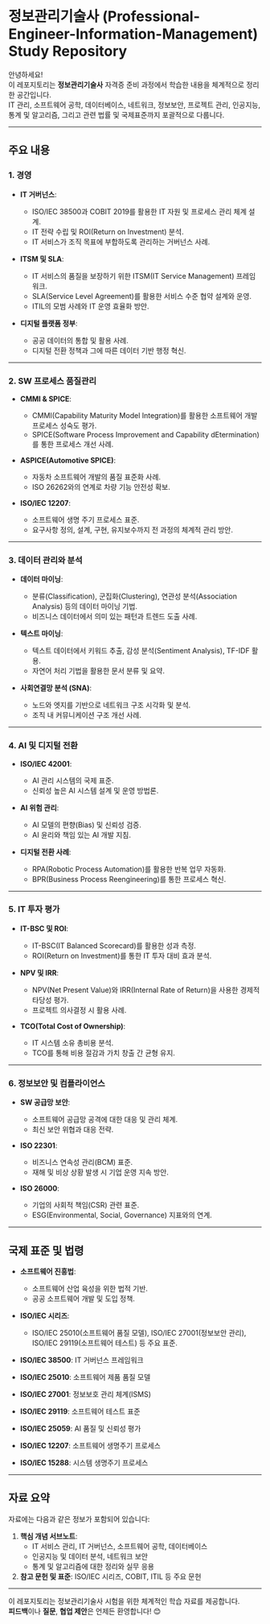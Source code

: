# 정보관리기술사 (Professional-Engineer-Information-Management) Study Repository

안녕하세요!  
이 레포지토리는 **정보관리기술사** 자격증 준비 과정에서 학습한 내용을 체계적으로 정리한 공간입니다.  
IT 관리, 소프트웨어 공학, 데이터베이스, 네트워크, 정보보안, 프로젝트 관리, 인공지능, 통계 및 알고리즘, 그리고 관련 법률 및 국제표준까지 포괄적으로 다룹니다. 

---

## 주요 내용

### 1. 경영
- **IT 거버넌스**:
  - ISO/IEC 38500과 COBIT 2019를 활용한 IT 자원 및 프로세스 관리 체계 설계.
  - IT 전략 수립 및 ROI(Return on Investment) 분석.
  - IT 서비스가 조직 목표에 부합하도록 관리하는 거버넌스 사례.
  
- **ITSM 및 SLA**:
  - IT 서비스의 품질을 보장하기 위한 ITSM(IT Service Management) 프레임워크.
  - SLA(Service Level Agreement)를 활용한 서비스 수준 협약 설계와 운영.
  - ITIL의 모범 사례와 IT 운영 효율화 방안.

- **디지털 플랫폼 정부**:
  - 공공 데이터의 통합 및 활용 사례.
  - 디지털 전환 정책과 그에 따른 데이터 기반 행정 혁신.

---

### 2. SW 프로세스 품질관리
- **CMMI & SPICE**:
  - CMMI(Capability Maturity Model Integration)를 활용한 소프트웨어 개발 프로세스 성숙도 평가.
  - SPICE(Software Process Improvement and Capability dEtermination)를 통한 프로세스 개선 사례.

- **ASPICE(Automotive SPICE)**:
  - 자동차 소프트웨어 개발의 품질 표준화 사례.
  - ISO 26262와의 연계로 차량 기능 안전성 확보.

- **ISO/IEC 12207**:
  - 소프트웨어 생명 주기 프로세스 표준.
  - 요구사항 정의, 설계, 구현, 유지보수까지 전 과정의 체계적 관리 방안.

---

### 3. 데이터 관리와 분석
- **데이터 마이닝**:
  - 분류(Classification), 군집화(Clustering), 연관성 분석(Association Analysis) 등의 데이터 마이닝 기법.
  - 비즈니스 데이터에서 의미 있는 패턴과 트렌드 도출 사례.

- **텍스트 마이닝**:
  - 텍스트 데이터에서 키워드 추출, 감성 분석(Sentiment Analysis), TF-IDF 활용.
  - 자연어 처리 기법을 활용한 문서 분류 및 요약.

- **사회연결망 분석 (SNA)**:
  - 노드와 엣지를 기반으로 네트워크 구조 시각화 및 분석.
  - 조직 내 커뮤니케이션 구조 개선 사례.

---

### 4. AI 및 디지털 전환
- **ISO/IEC 42001**:
  - AI 관리 시스템의 국제 표준.
  - 신뢰성 높은 AI 시스템 설계 및 운영 방법론.

- **AI 위험 관리**:
  - AI 모델의 편향(Bias) 및 신뢰성 검증.
  - AI 윤리와 책임 있는 AI 개발 지침.

- **디지털 전환 사례**:
  - RPA(Robotic Process Automation)를 활용한 반복 업무 자동화.
  - BPR(Business Process Reengineering)를 통한 프로세스 혁신.

---

### 5. IT 투자 평가
- **IT-BSC 및 ROI**:
  - IT-BSC(IT Balanced Scorecard)를 활용한 성과 측정.
  - ROI(Return on Investment)를 통한 IT 투자 대비 효과 분석.

- **NPV 및 IRR**:
  - NPV(Net Present Value)와 IRR(Internal Rate of Return)을 사용한 경제적 타당성 평가.
  - 프로젝트 의사결정 시 활용 사례.

- **TCO(Total Cost of Ownership)**:
  - IT 시스템 소유 총비용 분석.
  - TCO를 통해 비용 절감과 가치 창출 간 균형 유지.

---

### 6. 정보보안 및 컴플라이언스
- **SW 공급망 보안**:
  - 소프트웨어 공급망 공격에 대한 대응 및 관리 체계.
  - 최신 보안 위협과 대응 전략.

- **ISO 22301**:
  - 비즈니스 연속성 관리(BCM) 표준.
  - 재해 및 비상 상황 발생 시 기업 운영 지속 방안.

- **ISO 26000**:
  - 기업의 사회적 책임(CSR) 관련 표준.
  - ESG(Environmental, Social, Governance) 지표와의 연계.

---

## 국제 표준 및 법령
- **소프트웨어 진흥법**:
  - 소프트웨어 산업 육성을 위한 법적 기반.
  - 공공 소프트웨어 개발 및 도입 정책.

- **ISO/IEC 시리즈**:
  - ISO/IEC 25010(소프트웨어 품질 모델), ISO/IEC 27001(정보보안 관리), ISO/IEC 29119(소프트웨어 테스트) 등 주요 표준.

- **ISO/IEC 38500**: IT 거버넌스 프레임워크
- **ISO/IEC 25010**: 소프트웨어 제품 품질 모델
- **ISO/IEC 27001**: 정보보호 관리 체계(ISMS)
- **ISO/IEC 29119**: 소프트웨어 테스트 표준
- **ISO/IEC 25059**: AI 품질 및 신뢰성 평가
- **ISO/IEC 12207**: 소프트웨어 생명주기 프로세스
- **ISO/IEC 15288**: 시스템 생명주기 프로세스

---

##  자료 요약
자료에는 다음과 같은 정보가 포함되어 있습니다:
1. **핵심 개념 서브노트**:
   - IT 서비스 관리, IT 거버넌스, 소프트웨어 공학, 데이터베이스
   - 인공지능 및 데이터 분석, 네트워크 보안
   - 통계 및 알고리즘에 대한 정리와 실무 응용
2. **참고 문헌 및 표준**: ISO/IEC 시리즈, COBIT, ITIL 등 주요 문헌

---

이 레포지토리는 정보관리기술사 시험을 위한 체계적인 학습 자료를 제공합니다.  
**피드백**이나 **질문**, **협업 제안**은 언제든 환영합니다! 😊
